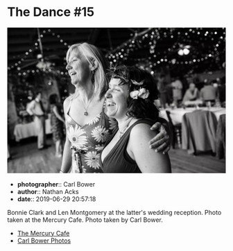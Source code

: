 # The Dance #15

![Bonnie Clark and Len Montgomery](assets/2019-06-29-set-4-the-dance-15.webp)

* **photographer**:: Carl Bower  
* **author**:: Nathan Acks  
* **date**:: 2019-06-29 20:57:18

Bonnie Clark and Len Montgomery at the latter's wedding reception. Photo taken at the Mercury Cafe. Photo taken by Carl Bower.

* [The Mercury Cafe](http://mercurycafe.com)
* [Carl Bower Photos](https://carlbowerphotos.com)
